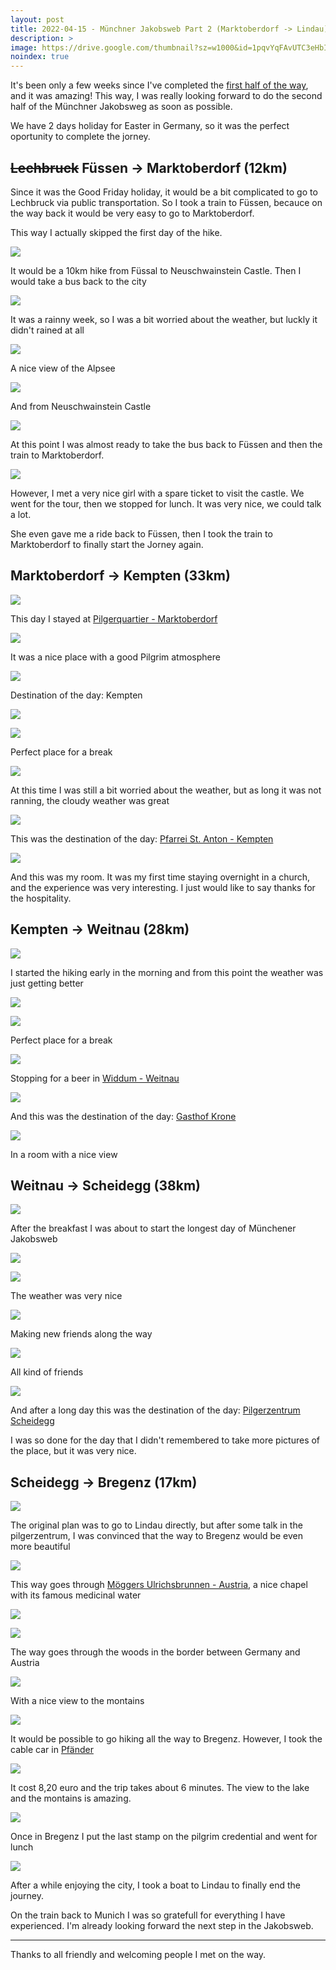 ```yaml
---
layout: post
title: 2022-04-15 - Münchner Jakobsweb Part 2 (Marktoberdorf -> Lindau)
description: >
image: https://drive.google.com/thumbnail?sz=w1000&id=1pqvYqFAvUTC3eHbIBCW19QyHsE69wizR
noindex: true
---
```


It's been only a few weeks since I've completed the [first half of the way](/hiking/2022-03-24-jakobsweb-part1/), and it was amazing!
This way, I was really looking forward to do the second half of the Münchner Jakobsweg as soon as possible.

We have 2 days holiday for Easter in Germany, so it was the perfect oportunity to complete the jorney.

## ~~Lechbruck~~ Füssen -> Marktoberdorf (12km)

Since it was the Good Friday holiday, it would be a bit complicated to go to Lechbruck via public transportation. So I took a train to Füssen, becauce on the way back it would be very easy to go to Marktoberdorf.

This way I actually skipped the first day of the hike.

![](https://drive.google.com/thumbnail?sz=w1000&id=1B2fGoXl-H4YS0BLRUlFClioh39bUw8I8)

It would be a 10km hike from Füssal to Neuschwainstein Castle. Then I would take a bus back to the city

![](https://drive.google.com/thumbnail?sz=w1000&id=19RO13Ljy-rkfeheWBEWhcyWg-LcQB3-Q)

It was a rainny week, so I was a bit worried about the weather, but luckly it didn't rained at all

![](https://drive.google.com/thumbnail?sz=w1000&id=1oTH6v9-yS3NPyV2DfcimubD_V8hGCgA7)

A nice view of the Alpsee

![](https://drive.google.com/thumbnail?sz=w1000&id=1Qc4ujlvw2QhI56Q6XTmKxDewKiXiLHdI)

And from Neuschwainstein Castle

![](https://drive.google.com/thumbnail?sz=w1000&id=1mVIoCbM3K_PV3T1Ac5OvxSnajYIq4k9v)

At this point I was almost ready to take the bus back to Füssen and then the train to Marktoberdorf.

![](https://drive.google.com/thumbnail?sz=w1000&id=1AWIwCMoXmBXWJ-He6mWvxrD8xUmqhDKr)

However, I met a very nice girl with a spare ticket to visit the castle. We went for the tour, then we stopped for lunch. It was very nice, we could talk a lot.

She even gave me a ride back to Füssen, then I took the train to Marktoberdorf to finally start the Jorney again.

## Marktoberdorf -> Kempten (33km)

![](https://drive.google.com/thumbnail?sz=w1000&id=11Ala9J7XrMEXxcZjBf36iEELtLtjU4Dp)

This day I stayed at [Pilgerquartier - Marktoberdorf](https://pq-mod.de/pq-mod-de-cool-home/das-pq/das-haus/)

![](https://drive.google.com/thumbnail?sz=w1000&id=10VLqORc49SthvGn5Yoxh1M484AX6FId1)

It was a nice place with a good Pilgrim atmosphere

![](https://drive.google.com/thumbnail?sz=w1000&id=1w0iyYBgoTU2QAPEDya7V4ZrguMoX42Fy)

Destination of the day: Kempten 

![](https://drive.google.com/thumbnail?sz=w1000&id=18RZuSssnfif67c6XXhzrpZ4uEAgbhlbg)

![](https://drive.google.com/thumbnail?sz=w1000&id=1k3AX3TGd_VcsLdm6E3MiCM9dYNHqScg0)

Perfect place for a break

![](https://drive.google.com/thumbnail?sz=w1000&id=1pn4CIHf5qRH7MbefBlfkoTxUV4JyH9uI)

At this time I was still a bit worried about the weather, but as long it was not ranning, the cloudy weather was great

![](https://drive.google.com/thumbnail?sz=w1000&id=1h3rCC82sx1qWInC8VA0OsVZHJ2K9Kj6E)

This was the destination of the day: [Pfarrei St. Anton - Kempten](https://www.st-anton-ke.de/index.php)

![](https://drive.google.com/thumbnail?sz=w1000&id=1kFP57Pp_jsfnj-im9Meo9iZptNUQDff_)

And this was my room. It was my first time staying overnight in a church, and the experience was very interesting. I just would like to say thanks for the hospitality.

## Kempten -> Weitnau (28km)

![](https://drive.google.com/thumbnail?sz=w1000&id=1MpCO3fGEDnjfgBO-Aflku7E2z7W-xKvU)

I started the hiking early in the morning and from this point the weather was just getting better

![](https://drive.google.com/thumbnail?sz=w1000&id=1K5WABsLPJ8dsqgzY79CKL-CoqTqD0DaZ)

![](https://drive.google.com/thumbnail?sz=w1000&id=1mITo3fUYo1hUzPoX1HXrtvMVgUbcumI5)

Perfect place for a break

![](https://drive.google.com/thumbnail?sz=w1000&id=12N57pWdSTHNXmqnakWn5Xg3YGOHmORbq)

Stopping for a beer in [Widdum - Weitnau](https://goo.gl/maps/YRpswxm4uUq2vtct6)

![](https://drive.google.com/thumbnail?sz=w1000&id=1ogvCva_3IL8UQnQfoyY5W7uHKJ3b0uLF)

And this was the destination of the day: [Gasthof Krone](https://g.page/gasthof-krone-weitnau?share)

![](https://drive.google.com/thumbnail?sz=w1000&id=1IoXtjNkw3JD2UFqVvOdtDjM_uAGuXBdD)

In a room with a nice view

## Weitnau -> Scheidegg (38km)

![](https://drive.google.com/thumbnail?sz=w1000&id=1ViMiUXtKUNV8aF4U7ltJ-BF63YWUWckc)

After the breakfast I was about to start the longest day of Münchener Jakobsweb

![](https://drive.google.com/thumbnail?sz=w1000&id=1pX9nd6xTe3dadRnFQ700W26Y8f9W441r)

![](https://drive.google.com/thumbnail?sz=w1000&id=1Ox-Kk2vYtY0KfRwsjZg5UJcIP1KxscHu)

The weather was very nice

![](https://drive.google.com/thumbnail?sz=w1000&id=1jv4wfG70dBDUc-xUBQY-0nsTjj8TTa7L)

Making new friends along the way

![](https://drive.google.com/thumbnail?sz=w1000&id=1p1pAS8o7MIpWiZ6LxibrlpZiJnul7F7k)

All kind of friends

![](https://drive.google.com/thumbnail?sz=w1000&id=11KBER6xZHYGB4kCHZvraOshX6cmoihPM)

And after a long day this was the destination of the day: [Pilgerzentrum Scheidegg](https://pilgerzentrum-scheidegg.de/pilgerherberge/)

I was so done for the day that I didn't remembered to take more pictures of the place, but it was very nice.

## Scheidegg -> Bregenz (17km)

![](https://drive.google.com/thumbnail?sz=w1000&id=1_0VQJaXaXQmhMMm11csgPVgF-_lbrgzH)

The original plan was to go to Lindau directly, but after some talk in the pilgerzentrum, I was convinced that the way to Bregenz would be even more beautiful

![](https://drive.google.com/thumbnail?sz=w1000&id=1hmytKOob0_zD7ulYCcZP9Rmw4KUj-va_)

This way goes through [Möggers Ulrichsbrunnen - Austria](https://austria-forum.org/af/Kunst_und_Kultur/B%C3%BCcher/Heilige_Quellen/Vorarlberg/M%C3%B6ggers_Ulrichsbrunnen), a nice chapel with its famous medicinal water

![](https://drive.google.com/thumbnail?sz=w1000&id=1IcSFx0LZYt4nCI1WLO9b_ZMNzVranPMn)

![](https://drive.google.com/thumbnail?sz=w1000&id=1779JM0MuPCIvkgge8lsoA72sGYl98GZr)

The way goes through the woods in the border between Germany and Austria 

![](https://drive.google.com/thumbnail?sz=w1000&id=1z7n-twEp-VKLQW_zk0HW-vl09XuN9rFd)

With a nice view to the montains

![](https://drive.google.com/thumbnail?sz=w1000&id=1wuBmURVdSToLJF8knloOVBXV8_mz_X6Q)

It would be possible to go hiking all the way to Bregenz.
However, I took the cable car in [Pfänder](https://www.pfaenderbahn.at/en/pfaenderbahn)

![](https://drive.google.com/thumbnail?sz=w1000&id=1BvNf3F0t-kMN3FrDv9hVlKsIVrkxA5kS)

It cost 8,20 euro and the trip takes about 6 minutes. The view to the lake and the montains is amazing.

![](https://drive.google.com/thumbnail?sz=w1000&id=16fDWFsL0WieBAn-ab0ro5XQhMXko_lJh)

Once in Bregenz I put the last stamp on the pilgrim credential and went for lunch

![](https://drive.google.com/thumbnail?sz=w1000&id=15ToCpRl18mRr8LxzgpKivzlbvxxCBfxp)

After a while enjoying the city, I took a boat to Lindau to finally end the journey.

On the train back to Munich I was so gratefull for everything I have experienced. I'm already looking forward the next step in the Jakobsweb.


* * * 

Thanks to all friendly and welcoming people I met on the way.